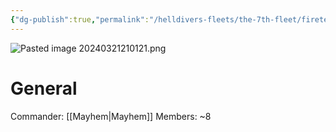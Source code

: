 ```yaml
---
{"dg-publish":true,"permalink":"/helldivers-fleets/the-7th-fleet/fireteam-x/","noteIcon":"","created":"2024-03-21T21:01:14.676+01:00","updated":"2024-03-24T01:04:39.682+01:00"}
---
```


![Pasted image 20240321210121.png](/img/user/Images/Pasted%20image%2020240321210121.png)
# General
Commander: [[Mayhem\|Mayhem]]
Members: ~8
